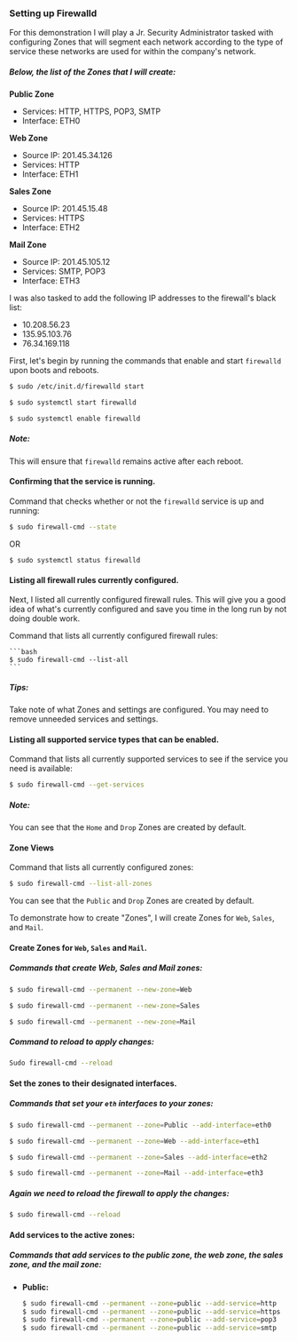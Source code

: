 ### Setting up Firewalld


For this demonstration I will play a Jr. Security Administrator tasked with configuring Zones that will segment each network according to the type of service these networks are used for within the company's network.

##### Below, the list of the Zones that I will create:


**Public Zone**

* Services: HTTP, HTTPS, POP3, SMTP
* Interface: ETH0



**Web Zone**

* Source IP: 201.45.34.126
* Services: HTTP
* Interface: ETH1



**Sales Zone**

* Source IP: 201.45.15.48
* Services: HTTPS
* Interface: ETH2



**Mail Zone**

* Source IP: 201.45.105.12
* Services: SMTP, POP3
* Interface: ETH3

I was also tasked to add the following IP addresses to the firewall's black list:

* 10.208.56.23
* 135.95.103.76
* 76.34.169.118


First, let's begin by running the commands that enable and start `firewalld` upon boots and reboots.

```bash
$ sudo /etc/init.d/firewalld start
```
```bash
$ sudo systemctl start firewalld
```
```bash
$ sudo systemctl enable firewalld
```

##### Note: 
This will ensure that `firewalld` remains active after each reboot.


#### Confirming that the service is running.


Command that checks whether or not the `firewalld` service is up and running:
 

```bash
$ sudo firewall-cmd --state
```
OR
```
$ sudo systemctl status firewalld
```


#### Listing all firewall rules currently configured.
 
Next, I listed all currently configured firewall rules. This will give you a good idea of what's currently configured and save you time in the long run by not doing double work.
 
Command that lists all currently configured firewall rules:
 
    ```bash
    $ sudo firewall-cmd --list-all
    ```
 
##### Tips: 

Take note of what Zones and settings are configured. You may need to remove unneeded services and settings.


#### Listing all supported service types that can be enabled.
 
Command that lists all currently supported services to see if the service you need is available:
 
```bash
$ sudo firewall-cmd --get-services
```
 
##### Note:

You can see that the `Home` and `Drop` Zones are created by default.


#### Zone Views
 
Command that lists all currently configured zones:
 
```bash
$ sudo firewall-cmd --list-all-zones
```

You can see that the `Public` and `Drop` Zones are created by default. 

To demonstrate how to create "Zones", I will create Zones for `Web`, `Sales`, and `Mail`.


#### Create Zones for `Web`, `Sales` and `Mail`.

 
##### Commands that create Web, Sales and Mail zones:
 
```bash
$ sudo firewall-cmd --permanent --new-zone=Web
```
```bash
$ sudo firewall-cmd --permanent --new-zone=Sales
```
```bash
$ sudo firewall-cmd --permanent --new-zone=Mail
```
 
##### Command to reload to apply changes:

```bash
Sudo firewall-cmd --reload
``` 

#### Set the zones to their designated interfaces.
 
##### Commands that set your `eth` interfaces to your zones:
 
```bash
$ sudo firewall-cmd --permanent --zone=Public --add-interface=eth0
```
```bash 
$ sudo firewall-cmd --permanent --zone=Web --add-interface=eth1
```
```bash
$ sudo firewall-cmd --permanent --zone=Sales --add-interface=eth2
```
```bash
$ sudo firewall-cmd --permanent --zone=Mail --add-interface=eth3
```
 
##### Again we need to reload the firewall to apply the changes:

```bash 
$ sudo firewall-cmd --reload
```

#### Add services to the active zones:
 
##### Commands that add services to the **public** zone, the **web** zone, the **sales** zone, and the **mail** zone:
 
- **Public:**
 
    ```bash
    $ sudo firewall-cmd --permanent --zone=public --add-service=http
    $ sudo firewall-cmd --permanent --zone=public --add-service=https
    $ sudo firewall-cmd --permanent --zone=public --add-service=pop3
    $ sudo firewall-cmd --permanent --zone=public --add-service=smtp
    ```

